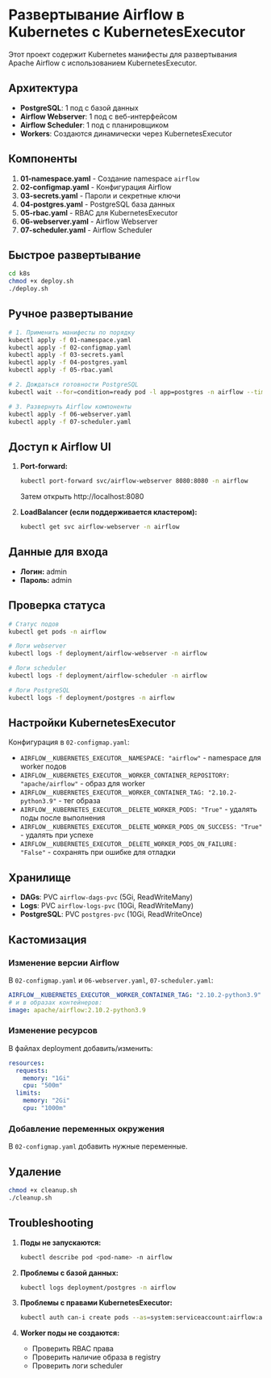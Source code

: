 # Развертывание Airflow в Kubernetes с KubernetesExecutor

Этот проект содержит Kubernetes манифесты для развертывания Apache Airflow с использованием KubernetesExecutor.

## Архитектура

- **PostgreSQL**: 1 под с базой данных
- **Airflow Webserver**: 1 под с веб-интерфейсом  
- **Airflow Scheduler**: 1 под с планировщиком
- **Workers**: Создаются динамически через KubernetesExecutor

## Компоненты

1. **01-namespace.yaml** - Создание namespace `airflow`
2. **02-configmap.yaml** - Конфигурация Airflow
3. **03-secrets.yaml** - Пароли и секретные ключи
4. **04-postgres.yaml** - PostgreSQL база данных
5. **05-rbac.yaml** - RBAC для KubernetesExecutor
6. **06-webserver.yaml** - Airflow Webserver
7. **07-scheduler.yaml** - Airflow Scheduler

## Быстрое развертывание

```bash
cd k8s
chmod +x deploy.sh
./deploy.sh
```

## Ручное развертывание

```bash
# 1. Применить манифесты по порядку
kubectl apply -f 01-namespace.yaml
kubectl apply -f 02-configmap.yaml  
kubectl apply -f 03-secrets.yaml
kubectl apply -f 04-postgres.yaml
kubectl apply -f 05-rbac.yaml

# 2. Дождаться готовности PostgreSQL
kubectl wait --for=condition=ready pod -l app=postgres -n airflow --timeout=300s

# 3. Развернуть Airflow компоненты
kubectl apply -f 06-webserver.yaml
kubectl apply -f 07-scheduler.yaml
```

## Доступ к Airflow UI

1. **Port-forward:**
   ```bash
   kubectl port-forward svc/airflow-webserver 8080:8080 -n airflow
   ```
   Затем открыть http://localhost:8080

2. **LoadBalancer (если поддерживается кластером):**
   ```bash
   kubectl get svc airflow-webserver -n airflow
   ```

## Данные для входа

- **Логин:** admin
- **Пароль:** admin

## Проверка статуса

```bash
# Статус подов
kubectl get pods -n airflow

# Логи webserver
kubectl logs -f deployment/airflow-webserver -n airflow

# Логи scheduler  
kubectl logs -f deployment/airflow-scheduler -n airflow

# Логи PostgreSQL
kubectl logs -f deployment/postgres -n airflow
```

## Настройки KubernetesExecutor

Конфигурация в `02-configmap.yaml`:

- `AIRFLOW__KUBERNETES_EXECUTOR__NAMESPACE: "airflow"` - namespace для worker подов
- `AIRFLOW__KUBERNETES_EXECUTOR__WORKER_CONTAINER_REPOSITORY: "apache/airflow"` - образ для worker
- `AIRFLOW__KUBERNETES_EXECUTOR__WORKER_CONTAINER_TAG: "2.10.2-python3.9"` - тег образа
- `AIRFLOW__KUBERNETES_EXECUTOR__DELETE_WORKER_PODS: "True"` - удалять поды после выполнения
- `AIRFLOW__KUBERNETES_EXECUTOR__DELETE_WORKER_PODS_ON_SUCCESS: "True"` - удалять при успехе
- `AIRFLOW__KUBERNETES_EXECUTOR__DELETE_WORKER_PODS_ON_FAILURE: "False"` - сохранять при ошибке для отладки

## Хранилище

- **DAGs**: PVC `airflow-dags-pvc` (5Gi, ReadWriteMany)
- **Logs**: PVC `airflow-logs-pvc` (10Gi, ReadWriteMany)  
- **PostgreSQL**: PVC `postgres-pvc` (10Gi, ReadWriteOnce)

## Кастомизация

### Изменение версии Airflow

В `02-configmap.yaml` и `06-webserver.yaml`, `07-scheduler.yaml`:
```yaml
AIRFLOW__KUBERNETES_EXECUTOR__WORKER_CONTAINER_TAG: "2.10.2-python3.9"
# и в образах контейнеров:
image: apache/airflow:2.10.2-python3.9
```

### Изменение ресурсов

В файлах deployment добавить/изменить:
```yaml
resources:
  requests:
    memory: "1Gi"
    cpu: "500m"
  limits:
    memory: "2Gi" 
    cpu: "1000m"
```

### Добавление переменных окружения

В `02-configmap.yaml` добавить нужные переменные.

## Удаление

```bash
chmod +x cleanup.sh
./cleanup.sh
```

## Troubleshooting

1. **Поды не запускаются:**
   ```bash
   kubectl describe pod <pod-name> -n airflow
   ```

2. **Проблемы с базой данных:**
   ```bash
   kubectl logs deployment/postgres -n airflow
   ```

3. **Проблемы с правами KubernetesExecutor:**
   ```bash
   kubectl auth can-i create pods --as=system:serviceaccount:airflow:airflow -n airflow
   ```

4. **Worker поды не создаются:**
   - Проверить RBAC права
   - Проверить наличие образа в registry
   - Проверить логи scheduler
